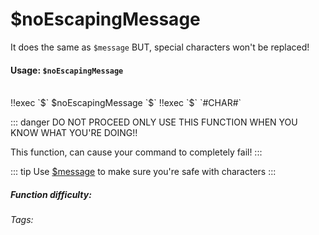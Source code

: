 # $noEscapingMessage <Badge type="danger" text="DANGER WARNING!!" vertical="middle" /> 
It does the same as `$message` BUT, special characters won't be replaced! 

#### Usage: `$noEscapingMessage`
<br/>
<discord-messages>
	<discord-message :bot="false" role-color="#ffcc9a" author="Member">
		!!exec `$` $noEscapingMessage
	</discord-message>
	<discord-message :bot="true" role-color="#0099ff" author="Custom Command" avatar="https://media.discordapp.net/avatars/725721249652670555/781224f90c3b841ba5b40678e032f74a.webp">
        `$`
	</discord-message>
	<discord-message :bot="false" role-color="#ffcc9a" author="Member">
		!!exec `$`
	</discord-message>
	<discord-message :bot="true" role-color="#0099ff" author="Custom Command" avatar="https://media.discordapp.net/avatars/725721249652670555/781224f90c3b841ba5b40678e032f74a.webp">
        `#CHAR#`
	</discord-message>
</discord-messages>

::: danger DO NOT PROCEED
ONLY USE THIS FUNCTION WHEN YOU KNOW WHAT YOU'RE DOING!!

This function, can cause your command to completely fail!
:::

::: tip
Use [$message](../Guide/Text/message.md) to make sure you're safe with characters
:::

##### Function difficulty: <Badge type="danger" text="Difficult" vertical="middle" /> 
###### Tags: <Badge type="tip" text="Replace" vertical="middle" /> <Badge type="tip" text="danger" vertical="middle" /> <Badge type="tip" text="un-escaped" vertical="middle" /> <Badge type="tip" text="message" vertical="middle" />